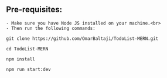 ## Pre-requisites:
    - Make sure you have Node JS installed on your machine.<br>
    - Then run the following commands:

```
git clone https://github.com/OmarBaltaji/TodoList-MERN.git
```
```
cd TodoList-MERN
```
```
npm install
```
```
npm run start:dev
```